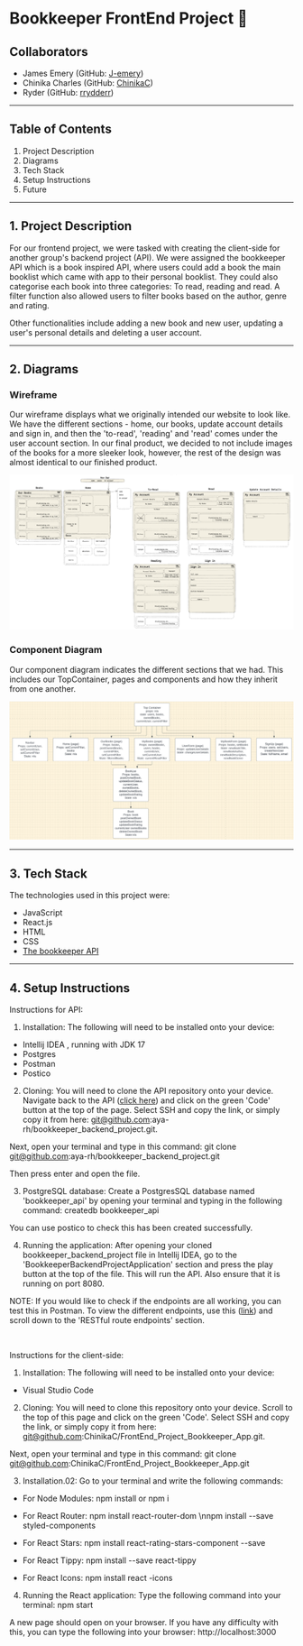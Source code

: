 # Bookkeeper FrontEnd Project 📖

## Collaborators

- James Emery (GitHub: [J-emery](https://github.com/J-emery))
- Chinika Charles (GitHub: [ChinikaC](https://github.com/ChinikaC))
- Ryder (GitHub: [rrydderr](https://github.com/rrydderr))

<hr />

## Table of Contents
1. Project Description
2. Diagrams
3. Tech Stack
4. Setup Instructions
5. Future

<hr />

## 1. Project Description

For our frontend project, we were tasked with creating the client-side for another group's backend project (API). We were assigned the bookkeeper API which is a book inspired API, where users could add a book the main booklist which came with app to their personal booklist. They could also categorise each book into three categories: To read, reading and read. A filter function also allowed users to filter books based on the author, genre and rating. 

Other functionalities include adding a new book and new user, updating a user's personal details and deleting a user account.

<hr />

## 2. Diagrams

### Wireframe

Our wireframe displays what we originally intended our website to look like. We have the different sections - home, our books, update account details and sign in, and then the 'to-read', 'reading' and 'read' comes under the user account section. In our final product, we decided to not include images of the books for a more sleeker look, however, the rest of the design was almost identical to our finished product.

![Wireframe](images/Wireframe.png)

### Component Diagram

Our component diagram indicates the different sections that we had. This includes our TopContainer, pages and components and how they inherit from one another.

![Component Diagram](images/Component.png)

<hr />

## 3. Tech Stack

The technologies used in this project were:
- JavaScript
- React.js
- HTML
- CSS
- [The bookkeeper API](https://github.com/aya-rh/bookkeeper_backend_project)

<hr />

## 4. Setup Instructions

Instructions for API:
1. Installation:
The following will need to be installed onto your device:
- Intellij IDEA , running with JDK 17
- Postgres
- Postman
- Postico

2. Cloning:
You will need to clone the API repository onto your device. Navigate back to the API ([click here](https://github.com/aya-rh/bookkeeper_backend_project)) and click on the green 'Code' button at the top of the page. Select SSH and copy the link, or simply copy it from here: git@github.com:aya-rh/bookkeeper_backend_project.git. 

Next, open your terminal and type in this command:
git clone git@github.com:aya-rh/bookkeeper_backend_project.git

Then press enter and open the file.

3. PostgreSQL database:
Create a PostgresSQL database named 'bookkeeper_api' by opening your terminal and typing in the following command:
createdb bookkeeper_api

You can use postico to check this has been created successfully.

4. Running the application:
After opening your cloned bookkeeper_backend_project file in Intellij IDEA, go to the 'BookkeeperBackendProjectApplication' section and press the play button at the top of the file. This will run the API. Also ensure that it is running on port 8080.

NOTE: If you would like to check if the endpoints are all working, you can test this in Postman. To view the different endpoints, use this ([link](https://github.com/aya-rh/bookkeeper_backend_project)) and scroll down to the 'RESTful route endpoints' section.

 <br />

 Instructions for the client-side:

 1. Installation:
The following will need to be installed onto your device:
- Visual Studio Code

2. Cloning:
You will need to clone this repository onto your device. Scroll to the top of this page and click on the green 'Code'. Select SSH and copy the link, or simply copy it from here: git@github.com:ChinikaC/FrontEnd_Project_Bookkeeper_App.git. 

Next, open your terminal and type in this command:
git clone git@github.com:ChinikaC/FrontEnd_Project_Bookkeeper_App.git

3. Installation.02:
Go to your terminal and write the following commands:
- For Node Modules: npm install or npm i

- For React Router: npm install react-router-dom \nnpm install --save styled-components

- For React Stars: npm install react-rating-stars-component --save

- For React Tippy: npm install --save react-tippy

- For React Icons: npm install react -icons

4. Running the React application:
Type the following command into your terminal:
npm start

A new page should open on your browser. If you have any difficulty with this, you can type the following into your browser:
http://localhost:3000

